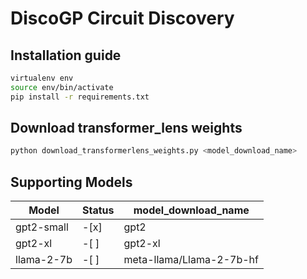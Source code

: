 # DiscoGP Circuit Discovery


## Installation guide

```bash
virtualenv env
source env/bin/activate
pip install -r requirements.txt
```

## Download transformer_lens weights

```bash
python download_transformerlens_weights.py <model_download_name>
```

## Supporting Models
| Model | Status | model_download_name |
| --- | --- | --- |
| gpt2-small | -[x] | gpt2 |
| gpt2-xl | -[ ] | gpt2-xl |
| llama-2-7b | -[ ] | meta-llama/Llama-2-7b-hf |
